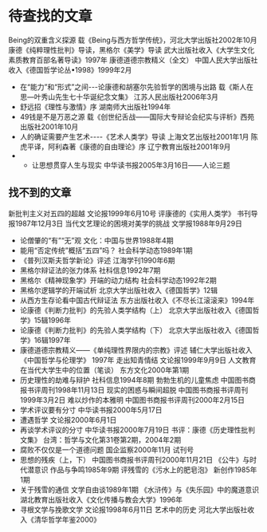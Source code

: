 # 待查找的文章
Being的双重含义探源  载《Being与西方哲学传统》，河北大学出版社2002年10月
康德《纯粹理性批判》导读，黑格尔《美学》导读  武大出版社收入《大学生文化素质教育百部名著导读》1997年
康德道德宗教精义（全文） 中国人民大学出版社收入《德国哲学论丛•1998》1999年2月
- 在“能力”和“形式”之间---论康德和胡塞尔先验哲学的困境与出路  载《斯人在思—叶秀山先生七十华诞纪念文集》  江苏人民出版社2006年3月
- 舒远招《理性与激情》序  湖南师大出版社1994年
- 49钱是不是万恶之源  载《创世纪舌战——国际大专辩论会纪实与评析》西苑出版社2001年10月
- 人的确证需要产生艺术----《艺术人类学》导读  上海文艺出版社2001年1月
陈虎平译，阿利森著《康德的自由理论》序  辽宁教育出版社2001年9月
- - 让思想贯穿人生与现实  中华读书报2005年3月16日——人论三题
## 找不到的文章
新批判主义对五四的超越  文论报1999年6月10号
评康德的《实用人类学》  书刊导报1987年12月3日
当代文艺理论的困境对美学的挑战  文学报1988年9月29日
- 论僧肇的“有”“无”观  文化：中国与世界1988年4期
- 能用“否定传统”概括“五四”吗？  社会科学动态1989年1期
- 《普列汉斯夫哲学新论》评述  江海学刊1990年6期
- 黑格尔辩证法的张力体系  社科信息1992年7期
- 黑格尔《精神现象学》开端的动力结构  社会科学动态1992年2期
- 黑格尔逻辑学的开端试析  北京大学出版社收入《德国哲学》12辑
- 从西方生存论看中国古代辩证法  东方出版社收入《不尽长江滚滚来》1994年
- 论康德《判断力批判》的先验人类学结构（上） 北京大学出版社收入《德国哲学》15辑1996年
- 论康德《判断力批判》的先验人类学结构（下）  北京大学出版社收入《德国哲学》16辑1997年
- 康德道德宗教精义——《单纯理性界限内的宗教》评述  辅仁大学出版社收入《中国哲学与伦理学》 1997年
走出知青情结  文论报1999年9月9日
人文教育在当代大学生中的位置（笔谈） 东方文化2000年第1期
- 历史理性的劫难与辩护 社科信息1994年8期
勃勃生机的儿童焦虑  中国图书商报书评周刊1998年11月13日
现实的困惑与瞬间超脱  中国图书商报书评周刊1999年3月2日
难以炒作的本雅明  中国图书商报书评周刊2000年2月15日
- 学术评议要有分寸  中华读书报2000年5月17日
- 遭遇哲学  文论报2000年6月1日
- 再谈学术评议的分寸  中华读书报2000年7月19日
书评：康德《历史理性批判文集》 台湾：哲学与文化第31卷第2期，2004年2期
- 腐败不仅仅是一个道德问题  国企监察2000年11月 试刊号
- 思想的残疾（上，下）  中国图书商报书评周刊2000年11月21日
《公牛》与时代潜意识  作品与争鸣1985年9期
评残雪的《污水上的肥皂泡》  新创作1985年1期
- 关于残雪的通信  文学自由谈1989年1期
《水浒传》与《失乐园》中的魔道意识  湖北教育出版社收入《文化传播与教会大学》1996年
- 寻根文学与挽歌文学  文论报1998年6月11日
艺术中的历史  河北大学出版社收入《清华哲学年鉴2000》
